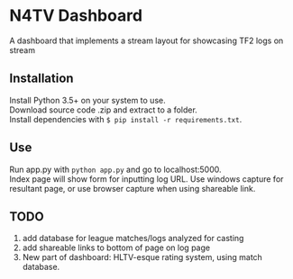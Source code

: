 # N4TV Dashboard
A dashboard that implements a stream layout for showcasing TF2 logs on stream

## Installation
Install Python 3.5+ on your system to use.\
Download source code .zip and extract to a folder.\
Install dependencies with `$ pip install -r requirements.txt`.


## Use
Run app.py with `python app.py` and go to localhost:5000.\
Index page will show form for inputting log URL. Use windows capture for resultant page, or use browser capture when using shareable link.

## TODO
1. add database for league matches/logs analyzed for casting
2. add shareable links to bottom of page on log page
3. New part of dashboard: HLTV-esque rating system, using match database.
